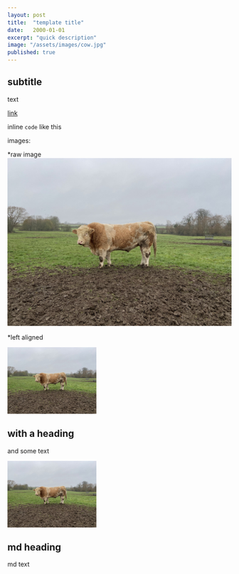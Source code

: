 ```yaml
---
layout: post
title:  "template title"
date:   2000-01-01
excerpt: "quick description"
image: "/assets/images/cow.jpg"
published: true
---
```


## subtitle
text

[link](http://google.com)

inline ```code``` like this

images:

*raw image
![alt text](/assets/images/cow.jpg)

*left aligned

<p><span class="image left"><img src="/assets/images/cow.jpg" alt="" width=200></span></p>

<h2 id="content-is-king">with a heading</h2>
<p>and some text</p>

<p><span class="image left"><img src="/assets/images/cow.jpg" alt="" width=200></span></p>

## md heading

md text